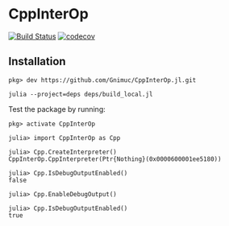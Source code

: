 # CppInterOp

[![Build Status](https://github.com/Gnimuc/CppInterOp.jl/actions/workflows/CI.yml/badge.svg?branch=main)](https://github.com/Gnimuc/CppInterOp.jl/actions/workflows/CI.yml?query=branch%3Amain)
[![codecov](https://codecov.io/gh/Gnimuc/CppInterOp.jl/graph/badge.svg?token=dROvWMipWJ)](https://codecov.io/gh/Gnimuc/CppInterOp.jl)

## Installation

```
pkg> dev https://github.com/Gnimuc/CppInterOp.jl.git
```

```shell
julia --project=deps deps/build_local.jl
```

Test the package by running:

```
pkg> activate CppInterOp

julia> import CppInterOp as Cpp

julia> Cpp.CreateInterpreter()
CppInterOp.CppInterpreter(Ptr{Nothing}(0x0000600001ee5180))

julia> Cpp.IsDebugOutputEnabled()
false

julia> Cpp.EnableDebugOutput()

julia> Cpp.IsDebugOutputEnabled()
true
```
